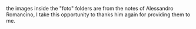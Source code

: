 the images inside the "foto" folders are from the notes of Alessandro Romancino, I take this opportunity to thanks him again for providing them to me.

